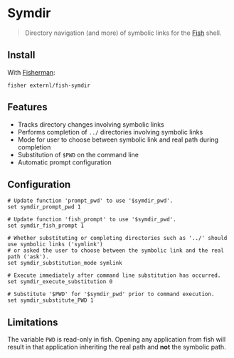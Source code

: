 # Symdir

> Directory navigation (and more) of symbolic links for the [Fish](https://fishshell.com/) shell.

## Install
With [Fisherman](https://fisherman.github.io/):

```fish
fisher externl/fish-symdir
```

## Features

* Tracks directory changes involving symbolic links
* Performs completion of `../` directories involving symbolic links
* Mode for user to choose between symbolic link and real path during completion
* Substitution of `$PWD` on the command line
* Automatic prompt configuration

## Configuration

```fish
# Update function 'prompt_pwd' to use '$symdir_pwd'.
set symdir_prompt_pwd 1

# Update function 'fish_prompt' to use '$symdir_pwd'.
set symdir_fish_prompt 1

# Whether substituting or completing directories such as '../' should use symbolic links ('symlink')
# or asked the user to choose between the symbolic link and the real path ('ask').
set symdir_substitution_mode symlink

# Execute immediately after command line substitution has occurred.
set symdir_execute_substitution 0

# Substitute '$PWD' for '$symdir_pwd' prior to command execution.
set symdir_substitute_PWD 1
```

## Limitations
<!-- * Missing special handling for `pushd`, `popd`, `prevd`, `nextd` -->
The variable `PWD` is read-only in fish. Opening any application from fish will result in that application inheriting the real path and __not__ the symbolic path.
